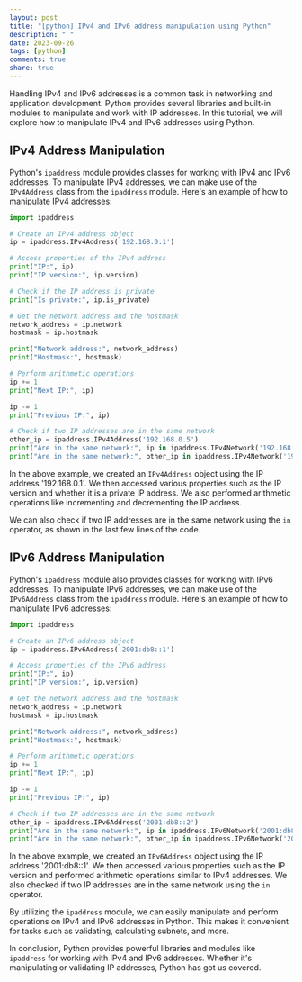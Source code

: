 ```yaml
---
layout: post
title: "[python] IPv4 and IPv6 address manipulation using Python"
description: " "
date: 2023-09-26
tags: [python]
comments: true
share: true
---
```


Handling IPv4 and IPv6 addresses is a common task in networking and application development. Python provides several libraries and built-in modules to manipulate and work with IP addresses. In this tutorial, we will explore how to manipulate IPv4 and IPv6 addresses using Python.

## IPv4 Address Manipulation

Python's `ipaddress` module provides classes for working with IPv4 and IPv6 addresses. To manipulate IPv4 addresses, we can make use of the `IPv4Address` class from the `ipaddress` module. Here's an example of how to manipulate IPv4 addresses:

```python
import ipaddress

# Create an IPv4 address object
ip = ipaddress.IPv4Address('192.168.0.1')

# Access properties of the IPv4 address
print("IP:", ip)
print("IP version:", ip.version)

# Check if the IP address is private
print("Is private:", ip.is_private)

# Get the network address and the hostmask
network_address = ip.network
hostmask = ip.hostmask

print("Network address:", network_address)
print("Hostmask:", hostmask)

# Perform arithmetic operations
ip += 1
print("Next IP:", ip)

ip -= 1
print("Previous IP:", ip)

# Check if two IP addresses are in the same network
other_ip = ipaddress.IPv4Address('192.168.0.5')
print("Are in the same network:", ip in ipaddress.IPv4Network('192.168.0.0/24'))
print("Are in the same network:", other_ip in ipaddress.IPv4Network('192.168.0.0/24'))
```

In the above example, we created an `IPv4Address` object using the IP address '192.168.0.1'. We then accessed various properties such as the IP version and whether it is a private IP address. We also performed arithmetic operations like incrementing and decrementing the IP address.

We can also check if two IP addresses are in the same network using the `in` operator, as shown in the last few lines of the code.

## IPv6 Address Manipulation

Python's `ipaddress` module also provides classes for working with IPv6 addresses. To manipulate IPv6 addresses, we can make use of the `IPv6Address` class from the `ipaddress` module. Here's an example of how to manipulate IPv6 addresses:

```python
import ipaddress

# Create an IPv6 address object
ip = ipaddress.IPv6Address('2001:db8::1')

# Access properties of the IPv6 address
print("IP:", ip)
print("IP version:", ip.version)

# Get the network address and the hostmask
network_address = ip.network
hostmask = ip.hostmask

print("Network address:", network_address)
print("Hostmask:", hostmask)

# Perform arithmetic operations
ip += 1
print("Next IP:", ip)

ip -= 1
print("Previous IP:", ip)

# Check if two IP addresses are in the same network
other_ip = ipaddress.IPv6Address('2001:db8::2')
print("Are in the same network:", ip in ipaddress.IPv6Network('2001:db8::/64'))
print("Are in the same network:", other_ip in ipaddress.IPv6Network('2001:db8::/64'))
```

In the above example, we created an `IPv6Address` object using the IP address '2001:db8::1'. We then accessed various properties such as the IP version and performed arithmetic operations similar to IPv4 addresses. We also checked if two IP addresses are in the same network using the `in` operator.

By utilizing the `ipaddress` module, we can easily manipulate and perform operations on IPv4 and IPv6 addresses in Python. This makes it convenient for tasks such as validating, calculating subnets, and more.

In conclusion, Python provides powerful libraries and modules like `ipaddress` for working with IPv4 and IPv6 addresses. Whether it's manipulating or validating IP addresses, Python has got us covered.